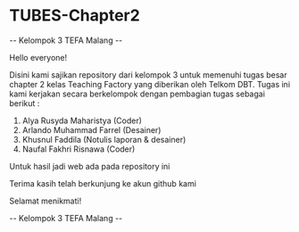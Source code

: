 # TUBES-Chapter2
-- Kelompok 3 TEFA Malang --

Hello everyone!

Disini kami sajikan repository dari kelompok 3 untuk memenuhi tugas besar chapter 2 kelas Teaching Factory yang diberikan oleh Telkom DBT. 
Tugas ini kami kerjakan secara berkelompok dengan pembagian tugas sebagai berikut :

1. Alya Rusyda Maharistya  (Coder)
2. Arlando Muhammad Farrel (Desainer)
3. Khusnul Faddila         (Notulis laporan & desainer)
4. Naufal Fakhri Risnawa   (Coder)

Untuk hasil jadi web ada pada repository ini

Terima kasih telah berkunjung ke akun github kami

Selamat menikmati!

-- Kelompok 3 TEFA Malang --
